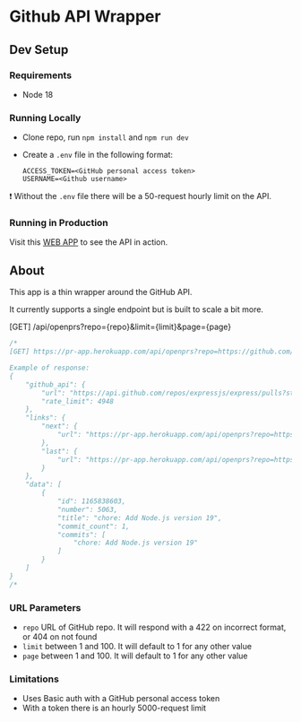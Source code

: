 # Github API Wrapper

## Dev Setup

### Requirements

- Node 18

### Running Locally

- Clone repo, run `npm install` and `npm run dev`
- Create a `.env` file in the following format:

  ```text
  ACCESS_TOKEN=<GitHub personal access token>
  USERNAME=<Github username>
  ```

❗ Without the `.env` file there will be a 50-request hourly limit on the API.

### Running in Production

Visit this [WEB APP](https://pr-app.herokuapp.com/) to see the API in action.

## About

This app is a thin wrapper around the GitHub API.

It currently supports a single endpoint but is built to scale a bit more.

[GET] /api/openprs?repo={repo}&limit={limit}&page={page}

```js
/*
[GET] https://pr-app.herokuapp.com/api/openprs?repo=https://github.com/expressjs/express&limit=1&page=1

Example of response:
{
    "github_api": {
        "url": "https://api.github.com/repos/expressjs/express/pulls?state=open&per_page=1&page=1",
        "rate_limit": 4948
    },
    "links": {
        "next": {
            "url": "https://pr-app.herokuapp.com/api/openprs?repo=https://github.com/expressjs/express&limit=1&page=2"
        },
        "last": {
            "url": "https://pr-app.herokuapp.com/api/openprs?repo=https://github.com/expressjs/express&limit=1&page=53"
        }
    },
    "data": [
        {
            "id": 1165838603,
            "number": 5063,
            "title": "chore: Add Node.js version 19",
            "commit_count": 1,
            "commits": [
                "chore: Add Node.js version 19"
            ]
        }
    ]
}
/*
```

### URL Parameters

- `repo` URL of GitHub repo. It will respond with a 422 on incorrect format, or 404 on not found
- `limit` between 1 and 100. It will default to 1 for any other value
- `page` between 1 and 100. It will default to 1 for any other value

### Limitations

- Uses Basic auth with a GitHub personal access token
- With a token there is an hourly 5000-request limit
